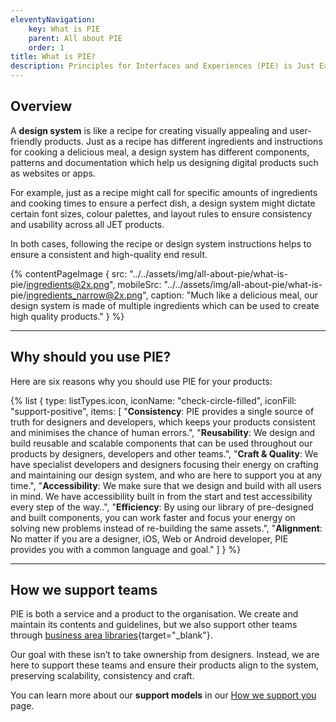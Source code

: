 ```yaml
---
eleventyNavigation:
    key: What is PIE
    parent: All about PIE
    order: 1
title: What is PIE?
description: Principles for Interfaces and Experiences (PIE) is Just Eat Takeaway’s global design system.
---
```


## Overview

A **design system** is like a recipe for creating visually appealing and user-friendly products. Just as a recipe has different ingredients and instructions for cooking a delicious meal, a design system has different components, patterns and documentation which help us designing digital products such as websites or apps.

For example, just as a recipe might call for specific amounts of ingredients and cooking times to ensure a perfect dish, a design system might dictate certain font sizes, colour palettes, and layout rules to ensure consistency and usability across all JET products.

In both cases, following the recipe or design system instructions helps to ensure a consistent and high-quality end result.

{% contentPageImage {
src: "../../assets/img/all-about-pie/what-is-pie/ingredients@2x.png",
mobileSrc: "../../assets/img/all-about-pie/what-is-pie/ingredients_narrow@2x.png",
caption: "Much like a delicious meal, our design system is made of multiple ingredients which can be used to create high quality products."
} %}

---

## Why should you use PIE?

Here are six reasons why you should use PIE for your products:

{% list {
    type: listTypes.icon,
    iconName: "check-circle-filled",
    iconFill: "support-positive",
    items: [
        "**Consistency**: PIE provides a single source of truth for designers and developers, which keeps your products consistent and minimises the chance of human errors.",
        "**Reusability**: We design and build reusable and scalable components that can be used throughout our products by designers, developers and other teams.",
        "**Craft & Quality**: We have specialist developers and designers focusing their energy on crafting and maintaining our design system, and who are here to support you at any time.",
        "**Accessibility**: We make sure that we design and build with all users in mind. We have accessibility built in from the start and test accessibility every step of the way..",
        "**Efficiency**: By using our library of pre-designed and built components, you can work faster and focus your energy on solving new problems instead of re-building the same assets.",
        "**Alignment**: No matter if you are a designer, iOS, Web or Android developer, PIE provides you with a common language and goal."
    ]
} %}

---

## How we support teams

PIE is both a service and a product to the organisation. We create and maintain its contents and guidelines, but we also support other teams through [business area libraries](https://www.figma.com/file/KND7Higqcvksz7WkXRKLHm/PIE-Microsite?node-id=3204%3A188255&t=CBkGw0yndbtBW9TK-0){target="_blank"}.

Our goal with these isn’t to take ownership from designers. Instead, we are here to support these teams and ensure their products align to the system, preserving scalability, consistency and craft.

You can learn more about our **support models** in our [How we support you](/designers/how-we-support-you) page.
